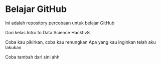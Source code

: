 # Belajar GitHub

Ini adalah repository percobaan untuk belajar GitHub

Dari kelas Intro to Data Science Hacktiv8

Coba kau pikirkan, coba kau renungkan
Apa yang kau inginkan telah aku lakukan

Coba tambah dari sini ahh